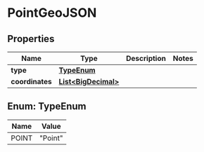 # PointGeoJSON

## Properties
Name | Type | Description | Notes
------------ | ------------- | ------------- | -------------
**type** | [**TypeEnum**](#TypeEnum) |  | 
**coordinates** | [**List&lt;BigDecimal&gt;**](BigDecimal.md) |  | 

<a name="TypeEnum"></a>
## Enum: TypeEnum
Name | Value
---- | -----
POINT | &quot;Point&quot;
